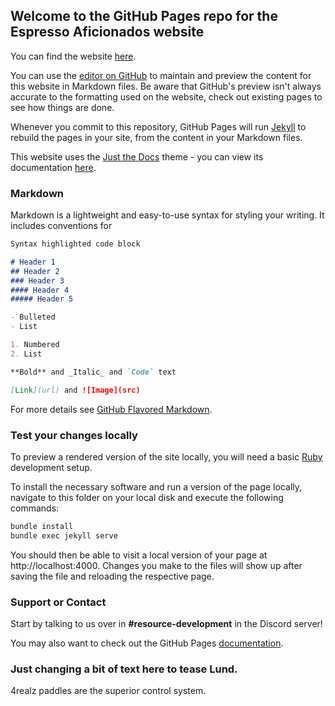 ## Welcome to the GitHub Pages repo for the Espresso Aficionados website

You can find the website [here](https://espressoaf.com).

You can use the [editor on GitHub](https://github.com/Espresso-Aficionados/website/edit/main/README.md) to maintain and preview the content for this website in Markdown files. Be aware that GitHub's preview isn't always accurate to the formatting used on the website, check out existing pages to see how things are done.

Whenever you commit to this repository, GitHub Pages will run [Jekyll](https://jekyllrb.com/) to rebuild the pages in your site, from the content in your Markdown files.

This website uses the [Just the Docs](https://github.com/pmarsceill/just-the-docs) theme - you can view its documentation [here](https://pmarsceill.github.io/just-the-docs/).

### Markdown

Markdown is a lightweight and easy-to-use syntax for styling your writing. It includes conventions for

```markdown
Syntax highlighted code block

# Header 1
## Header 2
### Header 3
#### Header 4
##### Header 5

- Bulleted
- List

1. Numbered
2. List

**Bold** and _Italic_ and `Code` text

[Link](url) and ![Image](src)
```

For more details see [GitHub Flavored Markdown](https://guides.github.com/features/mastering-markdown/).

### Test your changes locally

To preview a rendered version of the site locally, you will need a basic [Ruby](https://www.ruby-lang.org/en/downloads/) development setup.

To install the necessary software and run a version of the page locally, navigate to this folder on your local disk and execute the following commands:

```sh
bundle install
bundle exec jekyll serve
```

You should then be able to visit a local version of your page at http://localhost:4000. Changes you make to the files will show up after saving the file and reloading the respective page.

### Support or Contact

Start by talking to us over in **#resource-development** in the Discord server!

You may also want to check out the GitHub Pages [documentation](https://docs.github.com/categories/github-pages-basics/).

### Just changing a bit of text here to tease Lund.

4realz paddles are the superior control system.
